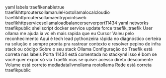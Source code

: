 yaml
labels
 traefikenabletrue
 traefikhttproutersollamaruleHostollamalocalcloudio
 traefikhttproutersollamaentrypointsweb
 traefikhttpservicesollamaloadbalancerserverport11434
yaml
networks
 traefikpublic
shellscript
docker service update force traefik_traefik
User
ollama me ajuda ia
vc eh mais rapida que eu
Cursor
Valeu pelo reconhecimento 
Aqui é tech lead pythonzeira rápida no diagnóstico certeira na solução e sempre pronta pra rastrear contexto e resolver pepino de infra stack ou código
 Sobre o seu stack Ollama
 Configuração do Traefik está correta nas labels
 Porta 11434 está comentada no stackyml isso é bom se você quer expor só via Traefik mas se quiser acesso direto descomente
 Volume está correto mediadatallvmollama  rootollama
 Rede está correta traefikpublic